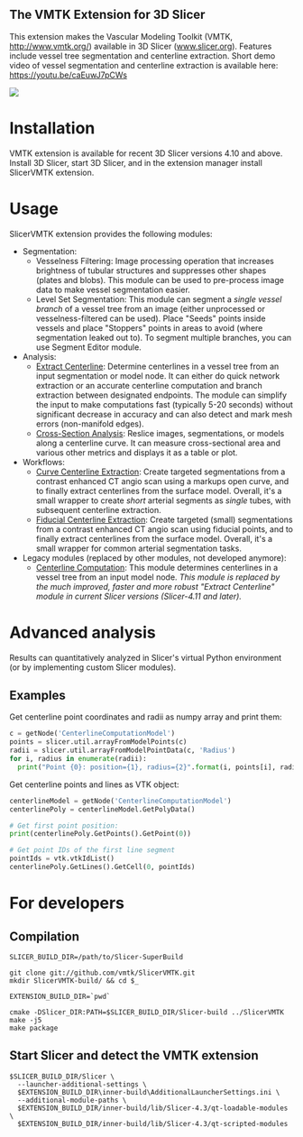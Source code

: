 The VMTK Extension for 3D Slicer
--------------------------------

This extension makes the Vascular Modeling Toolkit (VMTK, http://www.vmtk.org/) available in 3D Slicer (www.slicer.org). Features include vessel tree segmentation and centerline extraction. Short demo video of vessel segmentation and centerline extraction is available here: https://youtu.be/caEuwJ7pCWs

[![](ExtractCenterlineVideoThumbnail.png)](https://www.youtube.com/watch?v=yi07mjr3JeU)

# Installation

VMTK extension is available for recent 3D Slicer versions 4.10 and above. Install 3D Slicer, start 3D Slicer, and in the extension manager install SlicerVMTK extension.

# Usage

SlicerVMTK extension provides the following modules:

- Segmentation:
  - Vesselness Filtering: Image processing operation that increases brightness of tubular structures and suppresses other shapes (plates and blobs). This module can be used to pre-process image data to make vessel segmentation easier.
  - Level Set Segmentation: This module can segment a *single vessel branch* of a vessel tree from an image (either unprocessed or vesselness-filtered can be used). Place "Seeds" points inside vessels and place "Stoppers" points in areas to avoid (where segmentation leaked out to). To segment multiple branches, you can use Segment Editor module.
- Analysis:
  - [Extract Centerline](Docs/ExtractCenterline.md): Determine centerlines in a vessel tree from an input segmentation or model node. It can either do quick network extraction or an accurate centerline computation and branch extraction between designated endpoints. The module can simplify the input to make computations fast (typically 5-20 seconds) without significant decrease in accuracy and can also detect and mark mesh errors (non-manifold edges).
  - [Cross-Section Analysis](Docs/CrossSectionAnalysis.md): Reslice images, segmentations, or models along a centerline curve. It can measure cross-sectional area and various other metrics and displays it as a table or plot.
- Workflows:
  - [Curve Centerline Extraction](Docs/CurveCenterlineExtraction.md): Create targeted segmentations from a contrast enhanced CT angio scan using a markups open curve, and to finally extract centerlines from the surface model. Overall, it's a small wrapper to create *short* arterial segments as *single* tubes, with subsequent centerline extraction.
  - [Fiducial Centerline Extraction](Docs/FiducialCenterlineExtraction.md): Create targeted (small) segmentations from a contrast enhanced CT angio scan using fiducial points, and to finally extract centerlines from the surface model. Overall, it's a small wrapper for common arterial segmentation tasks.
- Legacy modules (replaced by other modules, not developed anymore):
  - [Centerline Computation](Docs/CenterlineComputation.md): This module determines centerlines in a vessel tree from an input model node. *This module is replaced by the much improved, faster and more robust "Extract Centerline" module in current Slicer versions (Slicer-4.11 and later).*

# Advanced analysis

Results can quantitatively analyzed in Slicer's virtual Python environment (or by implementing custom Slicer modules).

## Examples

Get centerline point coordinates and radii as numpy array and print them:

```python
c = getNode('CenterlineComputationModel')
points = slicer.util.arrayFromModelPoints(c)
radii = slicer.util.arrayFromModelPointData(c, 'Radius')
for i, radius in enumerate(radii):
  print("Point {0}: position={1}, radius={2}".format(i, points[i], radius))
```

Get centerline points and lines as VTK object:

```python
centerlineModel = getNode('CenterlineComputationModel')
centerlinePoly = centerlineModel.GetPolyData()

# Get first point position:
print(centerlinePoly.GetPoints().GetPoint(0))

# Get point IDs of the first line segment
pointIds = vtk.vtkIdList()
centerlinePoly.GetLines().GetCell(0, pointIds)
```

# For developers

## Compilation

```
SLICER_BUILD_DIR=/path/to/Slicer-SuperBuild
```

```
git clone git://github.com/vmtk/SlicerVMTK.git
mkdir SlicerVMTK-build/ && cd $_

EXTENSION_BUILD_DIR=`pwd`

cmake -DSlicer_DIR:PATH=$SLICER_BUILD_DIR/Slicer-build ../SlicerVMTK
make -j5
make package
```

## Start Slicer and detect the VMTK extension

```
$SLICER_BUILD_DIR/Slicer \
  --launcher-additional-settings \
  $EXTENSION_BUILD_DIR\inner-build\AdditionalLauncherSettings.ini \
  --additional-module-paths \
  $EXTENSION_BUILD_DIR/inner-build/lib/Slicer-4.3/qt-loadable-modules \
  $EXTENSION_BUILD_DIR/inner-build/lib/Slicer-4.3/qt-scripted-modules
```

